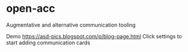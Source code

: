 # open-acc
Augmentative and alternative communication tooling

Demo https://asd-pics.blogspot.com/p/blog-page.html
  Click settings to start adding communication cards
